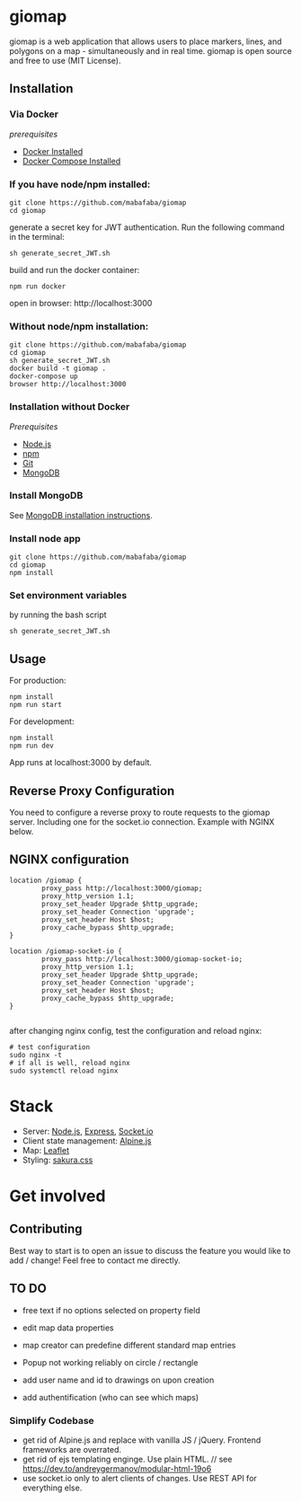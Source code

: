 # giomap


giomap is a web application that allows users to place markers, lines, and polygons on a map - simultaneously and in real time.
giomap is open source and free to use (MIT License).

## Installation

### Via Docker

*prerequisites*

- [Docker Installed](https://www.docker.com/)
- [Docker Compose Installed](https://docs.docker.com/compose/install/)


### If you have node/npm installed:

```
git clone https://github.com/mabafaba/giomap
cd giomap
```

generate a secret key for JWT authentication. Run the following command in the terminal:

```
sh generate_secret_JWT.sh
```

build and run the docker container:

```
npm run docker
```

open in browser: http://localhost:3000


### Without node/npm installation:
```
git clone https://github.com/mabafaba/giomap
cd giomap
sh generate_secret_JWT.sh
docker build -t giomap .
docker-compose up
browser http://localhost:3000
```


### Installation without Docker 

*Prerequisites*

- [Node.js](https://nodejs.org/en/)
- [npm](https://www.npmjs.com/)
- [Git](https://git-scm.com/)
- [MongoDB](https://www.mongodb.com/)

### Install MongoDB

See [MongoDB installation instructions](https://docs.mongodb.com/manual/installation/).

### Install node app
```
git clone https://github.com/mabafaba/giomap
cd giomap
npm install

```

### Set environment variables

by running the bash script

```
sh generate_secret_JWT.sh

```
## Usage
For production:

```
npm install
npm run start
```

For development:
```
npm install
npm run dev
```

App runs at localhost:3000 by default.


## Reverse Proxy Configuration

You need to configure a reverse proxy to route requests to the giomap server.
Including one for the socket.io connection.
Example with NGINX below.

## NGINX configuration

```
location /giomap {
        proxy_pass http://localhost:3000/giomap;
        proxy_http_version 1.1;
        proxy_set_header Upgrade $http_upgrade;
        proxy_set_header Connection 'upgrade';
        proxy_set_header Host $host;
        proxy_cache_bypass $http_upgrade;
}

location /giomap-socket-io {
        proxy_pass http://localhost:3000/giomap-socket-io;
        proxy_http_version 1.1;
        proxy_set_header Upgrade $http_upgrade;
        proxy_set_header Connection 'upgrade';
        proxy_set_header Host $host;
        proxy_cache_bypass $http_upgrade;
}


```

after changing nginx config, test the configuration and reload nginx:

```
# test configuration
sudo nginx -t
# if all is well, reload nginx
sudo systemctl reload nginx
```

# Stack

- Server: [Node.js](https://nodejs.org/en/), [Express](https://expressjs.com/), [Socket.io](https://socket.io/)
- Client state management: [Alpine.js](https://alpinejs.dev/)
- Map: [Leaflet](https://leafletjs.com/)
- Styling: [sakura.css](https://github.com/oxalorg/sakura)


# Get involved

## Contributing

Best way to start is to open an issue to discuss the feature you would like to add / change!
Feel free to contact me directly.

## TO DO

- free text if no options selected on property field
- edit map data properties

- map creator can predefine different standard map entries

- Popup not working reliably on circle / rectangle
- add user name and id to drawings on upon creation
- add authentification (who can see which maps)


### Simplify Codebase

- get rid of Alpine.js and replace with vanilla JS / jQuery. Frontend frameworks are overrated.
- get rid of ejs templating enginge. Use plain HTML. // see https://dev.to/andreygermanov/modular-html-19o6
- use socket.io only to alert clients of changes. Use REST API for everything else.